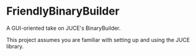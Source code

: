 FriendlyBinaryBuilder
=====================

A GUI-oriented take on JUCE's BinaryBuilder.

This project assumes you are familiar with setting up and using the JUCE library.

